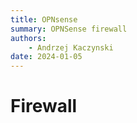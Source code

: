 ```yaml
---
title: OPNsense
summary: OPNSense firewall
authors:
    - Andrzej Kaczynski
date: 2024-01-05
---
```


# Firewall